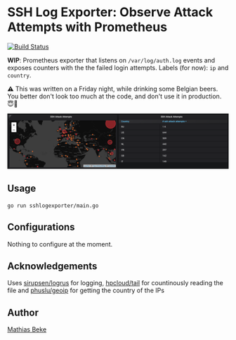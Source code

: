 # SSH Log Exporter: Observe Attack Attempts with Prometheus

[![Build Status](https://travis-ci.com/DenBeke/ssh-log-exporter.svg?branch=master)](https://travis-ci.com/DenBeke/ssh-log-exporter)

**WIP**: Prometheus exporter that listens on `/var/log/auth.log` events and exposes counters with the the failed login attempts. Labels (for now): `ip` and `country`.

⚠️ This was written on a Friday night, while drinking some Belgian beers. You better don't look too much at the code, and don't use it in production. 😇🍻


![ssh-attack-attempts-grafana](ssh-attack-attempts-grafana.png)


## Usage

    go run sshlogexporter/main.go


## Configurations

Nothing to configure at the moment.

## Acknowledgements

Uses [sirupsen/logrus](https://github.com/sirupsen/logrus) for logging, [hpcloud/tail](https://github.com/hpcloud/tail) for countinously reading the file and [phuslu/geoip](https://github.com/phuslu/geoip) for getting the country of the IPs


## Author

[Mathias Beke](https://denbeke.be)